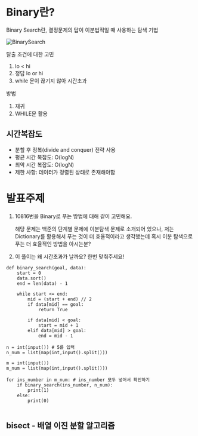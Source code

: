 # Binary란?
Binary Search란, 결정문제의 답이 이분법적일 때 사용하는 탐색 기법

![BinarySearch](https://blog.kakaocdn.net/dn/c7MbUC/btrfhIYVCht/Pv3AuFNI8ln9Mvi8Ab4OkK/img.gif)

탈출 조건에 대한 고민
1) lo < hi 
2) 정답 lo or hi 
3) while 문이 끊기지 않아 시간초과

방법
1) 재귀
2) WHILE문 활용 



## 시간복잡도 
- 분할 후 정복(divide and conquer) 전략 사용 
- 평균 시간 복잡도: O(logN)
- 최악 시간 복잡도: O(logN)
- 제한 사항: 데이터가 정렬된 상태로 존재해야함 

# 발표주제 
1. 10816번을 Binary로 푸는 방법에 대해 같이 고민해요. 


    해당 문제는 백준의 단계별 문제에 이분탐색 문제로 소개되어 있으나,
저는 Dictionary를 활용해서 푸는 것이 더 효율적이라고 생각했는데 혹시 이분 탐색으로 푸는 더 효율적인 방법을 아시는분? 

2.  이 풀이는 왜 시간초과가 날까요? 한번 맞춰주세요!
``` 
def binary_search(goal, data):
    start = 0
    data.sort()
    end = len(data) - 1
    
    while start <= end:
        mid = (start + end) // 2 
        if data[mid] == goal:
            return True
        
        if data[mid] < goal:
            start = mid + 1 
        elif data[mid] > goal:
            end = mid - 1

n = int(input()) # 5를 입력 
n_num = list(map(int,input().split()))

m = int(input())
m_num = list(map(int,input().split()))

for ins_number in m_num: # ins_number 모두 넣어서 확인하기 
    if binary_search(ins_number, n_num):
        print(1)
    else:
        print(0)


```

## bisect - 배열 이진 분할 알고리즘

